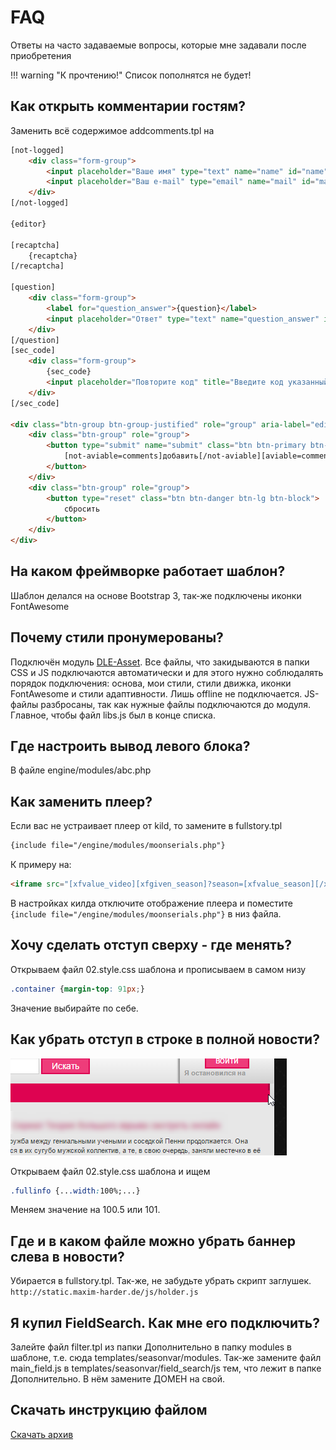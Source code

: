 # FAQ

Ответы на часто задаваемые вопросы, которые мне задавали после приобретения

!!! warning "К прочтению!"
    Список пополнятся не будет!

## Как открыть комментарии гостям?

Заменить всё содержимое addcomments.tpl на

```html
[not-logged]
	<div class="form-group">
		<input placeholder="Ваше имя" type="text" name="name" id="name" class="form-control" required>
		<input placeholder="Ваш e-mail" type="email" name="mail" id="mail" class="form-control">
	</div>
[/not-logged]

{editor}

[recaptcha]
	{recaptcha}
[/recaptcha]

[question]
	<div class="form-group">
		<label for="question_answer">{question}</label>
		<input placeholder="Ответ" type="text" name="question_answer" id="question_answer" class="form-control" required>
	</div>
[/question]
[sec_code]
	<div class="form-group">
		{sec_code}
		<input placeholder="Повторите код" title="Введите код указанный на картинке" class="form-control" type="text" name="sec_code" id="sec_code" required>
	</div>
[/sec_code]

<div class="btn-group btn-group-justified" role="group" aria-label="editor" style="margin-bottom: 10px;">
	<div class="btn-group" role="group">
		<button type="submit" name="submit" class="btn btn-primary btn-lg btn-block">
			[not-aviable=comments]добавить[/not-aviable][aviable=comments]изменить[/aviable]
		</button>
	</div>
	<div class="btn-group" role="group">
		<button type="reset" class="btn btn-danger btn-lg btn-block">
			сбросить
		</button>
	</div>
</div>
```

## На каком фреймворке работает шаблон?

Шаблон делался на основе Bootstrap 3, так-же подключены иконки FontAwesome

## Почему стили пронумерованы?

Подключён модуль [DLE-Asset](http://pafnuty.name/modules/161-asset.html). Все файлы, что закидываются в папки CSS и JS подключаются автоматически и для этого нужно соблюдалять порядок подключения: основа, мои стили, стили движка, иконки FontAwesome и стили адаптивности. Лишь offline не подключается. JS-файлы разбросаны, так как нужные файлы подключаются до модуля. Главное, чтобы файл libs.js был в конце списка.

## Где настроить вывод левого блока?

В файле engine/modules/abc.php

## Как заменить плеер?

Если вас не устраивает плеер от kild, то замените в fullstory.tpl

```html
{include file="/engine/modules/moonserials.php"}
```

К примеру на:

```html
<iframe src="[xfvalue_video][xfgiven_season]?season=[xfvalue_season][/xfgiven_season]" width="auto" height="auto" allowfullscreen></iframe>
```

В настройках килда отключите отображение плеера и поместите `{include file="/engine/modules/moonserials.php"}` в низ файла.

## Хочу сделать отступ сверху - где менять?

Открываем файл 02.style.css шаблона и прописываем в самом низу<br />

```css
.container {margin-top: 91px;}
```

Значение выбирайте по себе.

## Как убрать отступ в строке в полной новости?

![20.png](./assets/20.png)

Открываем файл 02.style.css шаблона и ищем

```css
.fullinfo {...width:100%;...}
```

Меняем значение на 100.5 или 101.

## Где и в каком файле можно убрать баннер слева в новости?

Убирается в fullstory.tpl. Так-же, не забудьте убрать скрипт заглушек.
`http://static.maxim-harder.de/js/holder.js`

## Я купил FieldSearch. Как мне его подключить?

Залейте файл filter.tpl из папки Дополнительно в папку modules в шаблоне, т.е. сюда templates/seasonvar/modules. Так-же замените файл main_field.js в templates/seasonvar/field_search/js тем, что лежит в папке Дополнительно. В нём замените ДОМЕН на свой.

## Скачать инструкцию файлом

[Скачать архив](./assets/seasonvar_instructions.zip)
